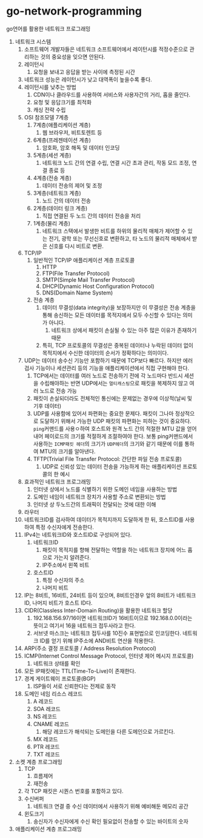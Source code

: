 # go-network-programming
go언어를 활용한 네트워크 프로그래밍

1. 네트워크 시스템
   1. 소프트웨어 개발자들은 네트워크 소프트웨어에서 레이턴시를 적정수준으로 관리하는 것의 중요성을 잊으면 안된다.
   2. 레이턴시
      1. 요청을 보내고 응답을 받는 사이에 측정된 시간
   3. 네트워크 성능은 레이턴시가 낮고 대역폭이 높을수록 좋다.
   4. 레이턴시를 낮추는 방법
      1. CDN이나 클라우드를 사용하여 서비스와 사용자간의 거리, 홉을 줄인다.
      2. 요청 및 응답크기를 최적화
      3. 캐싱 전략 수립
   5. OSI 참조모델 7계층
      1. 7계층(애플리케이션 계층)
         1. 웹 브라우저, 비트토렌트 등
      2. 6계층(프레젠테이션 계층)
         1. 암호화, 암호 해독 및 데이터 인코딩
      3. 5계층(세션 계층)
         1. 네트워크 노드 간의 연결 수립, 연결 시간 초과 관리, 작동 모드 조정, 연결 종료 등
      4. 4계층(전송 계층)
         1. 데이터 전송의 제어 및 조정
      5. 3계층(네트워크 계층)
         1. 노드 간의 데이터 전송
      6. 2계층(데이터 링크 계층)
         1. 직접 연결된 두 노드 간의 데이터 전송을 처리
      7. 1계층(물리 계층)
         1. 네트워크 스택에서 발생한 비트를 하위의 물리적 매체가 제어할 수 있는 전기, 광학 또는 무선신호로 변환하고, 타 노드의 물리적 매체에서 받은 신호를 다시 비트로 변환.
   6. TCP/IP
      1. 일반적인 TCP/IP 애플리케이션 계층 프로토콜
         1. HTTP
         2. FTP(File Transfer Protocol)
         3. SMTP(Simple Mail Transfer Protocol)
         4. DHCP(Dynamic Host Configuration Protocol)
         5. DNS(Domain Name System)
      2. 전송 계층
         1. 데이터 무결성(data integrity)을 보장하지만 이 무결성은 전송 계층을 통해 송신하는 모든 데이터를 목적지에서 모두 수신할 수 있다는 의미가 아니다.
            1. 네트워크 상에서 패킷이 손실될 수 있는 아주 많은 이유가 존재하기 때문
         2. 특히, TCP 프로토콜의 무결성은 중복된 데이터나 누락된 데이터 없이 목적지에서 수신한 데이터의 순서가 정확하다는 의미이다.
   7. UDP는 데이터 송수신 기능만 포함하기 때문에 TCP보다 빠르다. 하지만 에러 검사 기능이나 세션관리 등의 기능을 애플리케이션에서 직접 구현해야 한다.
      1. TCP에서는 데이터를 여러 노드로 전송하기 전에 각 노드마다 반드시 세션을 수립해야하는 반면 UDP에서는 ``멀티캐스팅``으로 패킷을 복제하지 않고 여러 노드로 전송 가능
      2. 패킷이 손실되더라도 전체적인 통신에는 문제없는 경우에 이상적(날씨 및 기후 데이터)
      3. UDP를 사용함에 있어서 파편화는 중요한 문제다. 패킷이 그나마 정상적으로 도달하기 위해서 가능한 UDP 패킷의 파편화는 피하는 것이 중요하다. ``ping``커맨드를 사용ㅇ하여 호스트와 원격 노드 간의 적절한 MTU 값을 얻어내어 페이로드의 크기를 적절하게 조절하여야 한다. 보통 ping커맨드에서 사용하는 ``ICMP패킷 헤더``의 크기가 ``UDP헤더``의 크기와 같기 때문에 이를 통하여 MTU의 크기를 알아낸다.
      4. TFTP(Trivial File Transfer Protocol: 간단한 파일 전송 프로토콜)
         1. UDP로 신뢰성 있는 데이터 전송을 가능하게 하는 애플리케이션 프로토콜의 한 예시
   8. 효과적인 네트워크 프로그래밍
      1. 인터넷 상에서 노드를 식별하기 위한 도메인 네임을 사용하는 방법
      2. 도메인 네임이 네트워크 장치가 사용할 주소로 변환되는 방법
      3. 인터넷 상 두노드간의 트래픽이 전달되는 것에 대한 이해
   9.  라우터
      1. 네트워크ID를 검사하여 데이터가 목적지까지 도달하게 한 뒤, 호스트ID를 사용하여 특정 수신자에게 전송한다.
   10. IPv4는 네트워크ID와 호스트ID로 구성되어 있다.
       1.  네트워크ID
           1.  패킷이 목적지를 향해 전달하는 역할을 하는 네트워크 장치에 어느 홉으로 가는지 알려준다.
           2.  IP주소에서 왼쪽 비트
       2.  호스트ID
           1.  특정 수신자의 주소
           2.  나머지 비트
   11. IP는 8비트, 16비트, 24비트 등이 있으며, 8비트인경우 앞의 8비트가 네트워크 ID, 나머지 비트가 호스트 ID다.
   12. CIDR(Classless Inter-Domain Routing)을 활용한 네트워크 할당
       1.  192.168.156.97/16이면 네트워크ID가 16비트이므로 192.168.0.0이라는 뜻이고 여기서 16을 네트워크 접두사라고 한다.
       2.  서브넷 마스크는 네트워크 접두사를 10진수 표현법으로 인코딩한다. 네트워크 ID를 얻기 위해 IP주소에 AND비트 연산을 적용한다.
   13. ARP(주소 결정 프로토콜 / Address Resolution Protocol)
   14. ICMP(Internet Control Message Protocol, 인터넷 제어 메시지 프로토콜)
       1.  네트워크 상태를 확인
   15. 모든 IP패킷에는 TTL(Time-To-Live)이 존재한다.
   16. 경계 게이트웨이 프로토콜(BGP)
       1.  ISP들이 서로 신뢰한다는 전제로 동작
   17. 도메인 네임 리소스 레코드
       1.  A 레코드
       2.  SOA 레코드
       3.  NS 레코드
       4.  CNAME 레코드
           1.  해당 레코드가 해석되는 도메인을 다른 도메인으로 가르킨다.
       5.  MX 레코드
       6.  PTR 레코드
       7.  TXT 레코드
2.  소켓 계층 프로그래밍
    1.  TCP
        1.  흐름제어
        2.  재전송
    2.  각 TCP 패킷은 시퀀스 번호를 포함하고 있다.
    3.  수신버퍼
        1.  네트워크 연결 중 수신 데이터에서 사용하기 위해 예비해둔 메모리 공간
    4.  윈도크기
        1.  송신자가 수신자에게 수신 확인 필요없이 전송할 수 있는 바이트의 숫자
3.  애플리케이션 계층 프로그래밍

